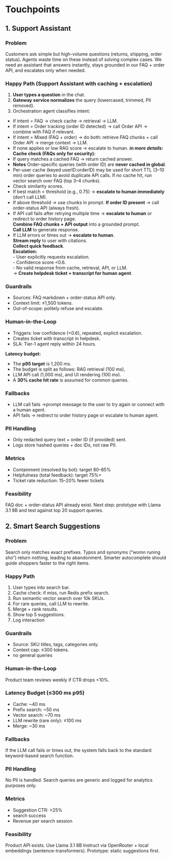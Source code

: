 # Touchpoints

## 1. Support Assistant

### Problem
Customers ask simple but high-volume questions (returns, shipping, order status). Agents waste time on these instead of solving complex cases. We need an assistant that answers instantly, stays grounded in our FAQ + order API, and escalates only when needed.

### Happy Path (Support Assistant with caching + escalation)

1. **User types a question** in the chat.  
2. **Gateway service normalizes** the query (lowercased, trimmed, PII removed).
3.  Orchestration agent classifies intent:
   - If intent = FAQ → check cache → retrieval → LLM.
   - If intent = Order tracking (order ID detected) → call Order API → combine with FAQ if relevant.
   - If intent = Mixed (FAQ + order) → do both: retrieve FAQ chunks + call Order API → merge context → LLM.
   - If none applies or low RAG score → escalate to human.
_**in more details:**_
 **Cache check (FAQs only for security):**  
   - If query matches a cached FAQ → return cached answer.
   - **Notes** Order-specific queries (with order ID) are **never cached in global**.
   - Per-user cache (keyed userID:orderID) may be used for short TTL (3–10 min) order queries to avoid duplicate API calls.
 If no cache hit, run vector search over FAQ (top 3–4 chunks).  
   - Check similarity scores.  
   - If best match < threshold (e.g., 0.75) → **escalate to human immediately** (don’t call LLM).  
   - If above threshold → use chunks in prompt. 
 **If order ID present** → call order-status API (always fresh).  
   - If API call fails after retrying multiple time → **escalate to human** or redirect to order history page.  
 **Combine FAQ chunks + API output** into a grounded prompt.  
**Call LLM** to generate response.  
   - If LLM errors or times out → **escalate to human**.  
 **Stream reply** to user with citations.  
**Collect quick feedback**.  
**Escalation:**  
    - User explicitly requests escalation.  
    - Confidence score <0.6.  
    - No valid response from cache, retrieval, API, or LLM.  
    → **Create helpdesk ticket + transcript for human agent**. 


### Guardrails
- Sources: FAQ markdown + order-status API only.  
- Context limit: ≤1,500 tokens.  
- Out-of-scope: politely refuse and escalate.  

### Human-in-the-Loop
- Triggers: low confidence (<0.6), repeated, explicit escalation.  
- Creates ticket with transcript in helpdesk.  
- SLA: Tier-1 agent reply within 24 hours.  

**Latency budget:** 
- The **p95 target** is 1,200 ms.
- The budget is split as follows: RAG retrieval (100 ms),
- LLM API call (1,000 ms), and UI rendering (100 ms).
- A **30% cache hit rate** is assumed for common queries.

### Fallbacks
- LLM call fails →prompt message to the user to try again or connect with a human agent.
- API fails → redirect to order history page or escalate to human agent.

### PII Handling
- Only redacted query text + order ID (if provided) sent.  
- Logs store hashed queries + doc IDs, not raw PII.  

### Metrics
- Containment (resolved by bot): target 80–85%  
- Helpfulness (total feedback): target 75%+  
- Ticket rate reduction: 15–20% fewer tickets  

### Feasibility
FAQ doc + order-status API already exist. Next step: prototype with Llama 3.1 8B and test against top 20 support queries.




## 2. Smart Search Suggestions

### Problem
Search only matches exact prefixes. Typos and synonyms (“womn runing sho”) return nothing, leading to abandonment. Smarter autocomplete should guide shoppers faster to the right items.

### Happy Path
1. User types into search bar.  
2. Cache check: if miss, run Redis prefix search.  
3. Run semantic vector search over 10k SKUs.  
4. For rare queries, call LLM to rewrite.  
5. Merge + rank results.  
6. Show top 5 suggestions.
7. Log interaction

### Guardrails
- Source: SKU titles, tags, categories only.  
- Context cap: ≤300 tokens.  
- no general queries

### Human-in-the-Loop
Product team reviews weekly if CTR drops <10%.

### Latency Budget (≤300 ms p95)
- Cache: ~40 ms  
- Prefix search: ~50 ms  
- Vector search: ~70 ms  
- LLM rewrite (rare only): ≤100 ms  
- Merge: ~30 ms  

### Fallbacks
 If the LLM call fails or times out, the system falls back to the standard keyword-based search function.

### PII Handling
 No PII is handled. Search queries are generic and logged for analytics purposes only.

### Metrics
- Suggestion CTR: >25%  
- search success
- Revenue per search session

### Feasibility
 Product API exists. Use Llama 3.1 8B Instruct via OpenRouter + local embeddings (sentence-transformers). Prototype: static suggestions first.

